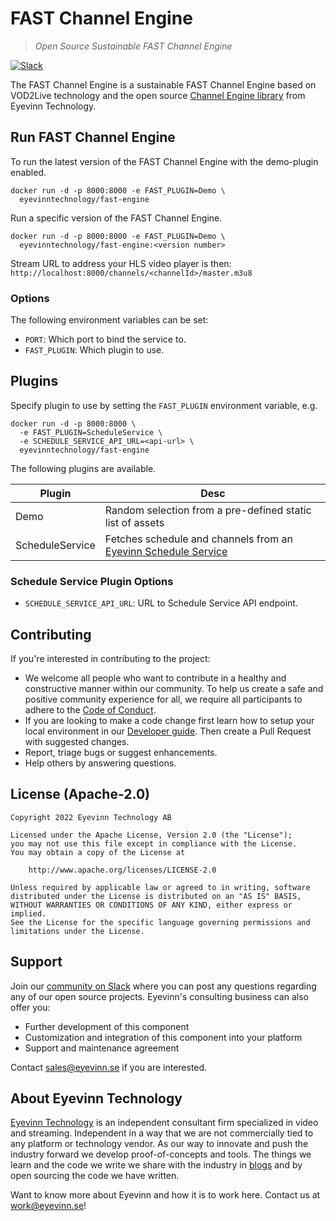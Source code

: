 # FAST Channel Engine
> *Open Source Sustainable FAST Channel Engine* 

[![Slack](http://slack.streamingtech.se/badge.svg)](http://slack.streamingtech.se)

The FAST Channel Engine is a sustainable FAST Channel Engine based on VOD2Live technology and the open source [Channel Engine library](https://github.com/Eyevinn/channel-engine) from Eyevinn Technology.

## Run FAST Channel Engine

To run the latest version of the FAST Channel Engine with the demo-plugin enabled.

```
docker run -d -p 8000:8000 -e FAST_PLUGIN=Demo \
  eyevinntechnology/fast-engine
```

Run a specific version of the FAST Channel Engine.

```
docker run -d -p 8000:8000 -e FAST_PLUGIN=Demo \
  eyevinntechnology/fast-engine:<version number>
```

Stream URL to address your HLS video player is then: `http://localhost:8000/channels/<channelId>/master.m3u8`

### Options

The following environment variables can be set:

- `PORT`: Which port to bind the service to.
- `FAST_PLUGIN`: Which plugin to use.

## Plugins

Specify plugin to use by setting the `FAST_PLUGIN` environment variable, e.g.

```
docker run -d -p 8000:8000 \
  -e FAST_PLUGIN=ScheduleService \
  -e SCHEDULE_SERVICE_API_URL=<api-url> \
  eyevinntechnology/fast-engine
```

The following plugins are available.

| Plugin | Desc |
| ------ | ---- |
| Demo   | Random selection from a pre-defined static list of assets |
| ScheduleService | Fetches schedule and channels from an [Eyevinn Schedule Service](https://github.com/Eyevinn/schedule-service) |

### Schedule Service Plugin Options

- `SCHEDULE_SERVICE_API_URL`: URL to Schedule Service API endpoint.

## Contributing

If you're interested in contributing to the project:

- We welcome all people who want to contribute in a healthy and constructive manner within our community. To help us create a safe and positive community experience for all, we require all participants to adhere to the [Code of Conduct](docs/CODE_OF_CONDUCT.md).
- If you are looking to make a code change first learn how to setup your local environment in our [Developer guide](docs/developer.md). Then create a Pull Request with suggested changes.
- Report, triage bugs or suggest enhancements.
- Help others by answering questions.

## License (Apache-2.0)

```
Copyright 2022 Eyevinn Technology AB

Licensed under the Apache License, Version 2.0 (the "License");
you may not use this file except in compliance with the License.
You may obtain a copy of the License at

    http://www.apache.org/licenses/LICENSE-2.0

Unless required by applicable law or agreed to in writing, software
distributed under the License is distributed on an "AS IS" BASIS,
WITHOUT WARRANTIES OR CONDITIONS OF ANY KIND, either express or implied.
See the License for the specific language governing permissions and
limitations under the License.
```

## Support

Join our [community on Slack](http://slack.streamingtech.se) where you can post any questions regarding any of our open source projects. Eyevinn's consulting business can also offer you:

- Further development of this component
- Customization and integration of this component into your platform
- Support and maintenance agreement

Contact [sales@eyevinn.se](mailto:sales@eyevinn.se) if you are interested.

## About Eyevinn Technology

[Eyevinn Technology](https://www.eyevinntechnology.se) is an independent consultant firm specialized in video and streaming. Independent in a way that we are not commercially tied to any platform or technology vendor. As our way to innovate and push the industry forward we develop proof-of-concepts and tools. The things we learn and the code we write we share with the industry in [blogs](https://dev.to/video) and by open sourcing the code we have written.

Want to know more about Eyevinn and how it is to work here. Contact us at work@eyevinn.se!